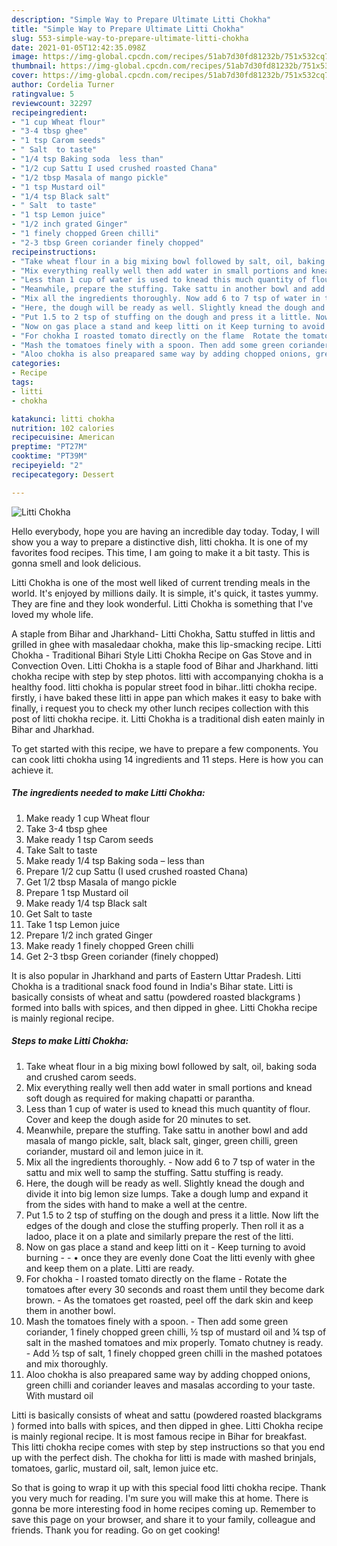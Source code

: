 ```yaml
---
description: "Simple Way to Prepare Ultimate Litti Chokha"
title: "Simple Way to Prepare Ultimate Litti Chokha"
slug: 553-simple-way-to-prepare-ultimate-litti-chokha
date: 2021-01-05T12:42:35.098Z
image: https://img-global.cpcdn.com/recipes/51ab7d30fd81232b/751x532cq70/litti-chokha-recipe-main-photo.jpg
thumbnail: https://img-global.cpcdn.com/recipes/51ab7d30fd81232b/751x532cq70/litti-chokha-recipe-main-photo.jpg
cover: https://img-global.cpcdn.com/recipes/51ab7d30fd81232b/751x532cq70/litti-chokha-recipe-main-photo.jpg
author: Cordelia Turner
ratingvalue: 5
reviewcount: 32297
recipeingredient:
- "1 cup Wheat flour"
- "3-4 tbsp ghee"
- "1 tsp Carom seeds"
- " Salt  to taste"
- "1/4 tsp Baking soda  less than"
- "1/2 cup Sattu I used crushed roasted Chana"
- "1/2 tbsp Masala of mango pickle"
- "1 tsp Mustard oil"
- "1/4 tsp Black salt"
- " Salt  to taste"
- "1 tsp Lemon juice"
- "1/2 inch grated Ginger"
- "1 finely chopped Green chilli"
- "2-3 tbsp Green coriander finely chopped"
recipeinstructions:
- "Take wheat flour in a big mixing bowl followed by salt, oil, baking soda and crushed carom seeds."
- "Mix everything really well then add water in small portions and knead soft dough as required for making chapatti or parantha."
- "Less than 1 cup of water is used to knead this much quantity of flour. Cover and keep the dough aside for 20 minutes to set."
- "Meanwhile, prepare the stuffing. Take sattu in another bowl and add masala of mango pickle, salt, black salt, ginger, green chilli, green coriander, mustard oil and lemon juice in it."
- "Mix all the ingredients thoroughly. Now add 6 to 7 tsp of water in the sattu and mix well to samp the stuffing. Sattu stuffing is ready."
- "Here, the dough will be ready as well. Slightly knead the dough and divide it into big lemon size lumps. Take a dough lump and expand it from the sides with hand to make a well at the centre."
- "Put 1.5 to 2 tsp of stuffing on the dough and press it a little. Now lift the edges of the dough and close the stuffing properly. Then roll it as a ladoo, place it on a plate and similarly prepare the rest of the litti."
- "Now on gas place a stand and keep litti on it Keep turning to avoid burning   • once they are evenly done Coat the litti evenly with ghee and keep them on a plate. Litti are ready."
- "For chokha I roasted tomato directly on the flame  Rotate the tomatoes after every 30 seconds and roast them until they become dark brown. As the tomatoes get roasted, peel off the dark skin and keep them in another bowl."
- "Mash the tomatoes finely with a spoon. Then add some green coriander, 1 finely chopped green chilli, ½ tsp of mustard oil and ¼ tsp of salt in the mashed tomatoes and mix properly. Tomato chutney is ready. Add ½ tsp of salt, 1 finely chopped green chilli in the mashed potatoes and mix thoroughly."
- "Aloo chokha is also preapared same way by adding chopped onions, green chilli and coriander leaves and masalas according to your taste. With mustard oil"
categories:
- Recipe
tags:
- litti
- chokha

katakunci: litti chokha 
nutrition: 102 calories
recipecuisine: American
preptime: "PT27M"
cooktime: "PT39M"
recipeyield: "2"
recipecategory: Dessert

---
```



![Litti Chokha](https://img-global.cpcdn.com/recipes/51ab7d30fd81232b/751x532cq70/litti-chokha-recipe-main-photo.jpg)

Hello everybody, hope you are having an incredible day today. Today, I will show you a way to prepare a distinctive dish, litti chokha. It is one of my favorites food recipes. This time, I am going to make it a bit tasty. This is gonna smell and look delicious.

Litti Chokha is one of the most well liked of current trending meals in the world. It's enjoyed by millions daily. It is simple, it's quick, it tastes yummy. They are fine and they look wonderful. Litti Chokha is something that I've loved my whole life.

A staple from Bihar and Jharkhand- Litti Chokha, Sattu stuffed in littis and grilled in ghee with masaledaar chokha, make this lip-smacking recipe. Litti Chokha - Traditional Bihari Style Litti Chokha Recipe on Gas Stove and in Convection Oven. Litti Chokha is a staple food of Bihar and Jharkhand. litti chokha recipe with step by step photos. litti with accompanying chokha is a healthy food. litti chokha is popular street food in bihar..litti chokha recipe. firstly, i have baked these litti in appe pan which makes it easy to bake with finally, i request you to check my other lunch recipes collection with this post of litti chokha recipe. it. Litti Chokha is a traditional dish eaten mainly in Bihar and Jharkhad.


To get started with this recipe, we have to prepare a few components. You can cook litti chokha using 14 ingredients and 11 steps. Here is how you can achieve it.

<!--inarticleads1-->

##### The ingredients needed to make Litti Chokha:

1. Make ready 1 cup Wheat flour
1. Take 3-4 tbsp ghee
1. Make ready 1 tsp Carom seeds
1. Take  Salt  to taste
1. Make ready 1/4 tsp Baking soda – less than
1. Prepare 1/2 cup Sattu (I used crushed roasted Chana)
1. Get 1/2 tbsp Masala of mango pickle
1. Prepare 1 tsp Mustard oil
1. Make ready 1/4 tsp Black salt
1. Get  Salt  to taste
1. Take 1 tsp Lemon juice
1. Prepare 1/2 inch grated Ginger
1. Make ready 1 finely chopped Green chilli
1. Get 2-3 tbsp Green coriander (finely chopped)


It is also popular in Jharkhand and parts of Eastern Uttar Pradesh. Litti Chokha is a traditional snack food found in India&#39;s Bihar state. Litti is basically consists of wheat and sattu (powdered roasted blackgrams ) formed into balls with spices, and then dipped in ghee. Litti Chokha recipe is mainly regional recipe. 

<!--inarticleads2-->

##### Steps to make Litti Chokha:

1. Take wheat flour in a big mixing bowl followed by salt, oil, baking soda and crushed carom seeds.
1. Mix everything really well then add water in small portions and knead soft dough as required for making chapatti or parantha.
1. Less than 1 cup of water is used to knead this much quantity of flour. Cover and keep the dough aside for 20 minutes to set.
1. Meanwhile, prepare the stuffing. Take sattu in another bowl and add masala of mango pickle, salt, black salt, ginger, green chilli, green coriander, mustard oil and lemon juice in it.
1. Mix all the ingredients thoroughly. - Now add 6 to 7 tsp of water in the sattu and mix well to samp the stuffing. Sattu stuffing is ready.
1. Here, the dough will be ready as well. Slightly knead the dough and divide it into big lemon size lumps. Take a dough lump and expand it from the sides with hand to make a well at the centre.
1. Put 1.5 to 2 tsp of stuffing on the dough and press it a little. Now lift the edges of the dough and close the stuffing properly. Then roll it as a ladoo, place it on a plate and similarly prepare the rest of the litti.
1. Now on gas place a stand and keep litti on it - Keep turning to avoid burning  -  - • once they are evenly done Coat the litti evenly with ghee and keep them on a plate. Litti are ready.
1. For chokha - I roasted tomato directly on the flame  - Rotate the tomatoes after every 30 seconds and roast them until they become dark brown. - As the tomatoes get roasted, peel off the dark skin and keep them in another bowl.
1. Mash the tomatoes finely with a spoon. - Then add some green coriander, 1 finely chopped green chilli, ½ tsp of mustard oil and ¼ tsp of salt in the mashed tomatoes and mix properly. Tomato chutney is ready. - Add ½ tsp of salt, 1 finely chopped green chilli in the mashed potatoes and mix thoroughly.
1. Aloo chokha is also preapared same way by adding chopped onions, green chilli and coriander leaves and masalas according to your taste. With mustard oil


Litti is basically consists of wheat and sattu (powdered roasted blackgrams ) formed into balls with spices, and then dipped in ghee. Litti Chokha recipe is mainly regional recipe. It is most famous recipe in Bihar for breakfast. This litti chokha recipe comes with step by step instructions so that you end up with the perfect dish. The chokha for litti is made with mashed brinjals, tomatoes, garlic, mustard oil, salt, lemon juice etc. 

So that is going to wrap it up with this special food litti chokha recipe. Thank you very much for reading. I'm sure you will make this at home. There is gonna be more interesting food in home recipes coming up. Remember to save this page on your browser, and share it to your family, colleague and friends. Thank you for reading. Go on get cooking!
